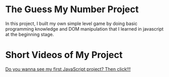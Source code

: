 # The Guess My Number Project

In this project, I built my own simple level game by doing basic programming knowledge and DOM manipulation that I learned in javascript at the beginning stage.

# Short Videos of My Project

[Do you wanna see my first JavaScript project? Then click!!!](https://www.youtube.com/watch?v=dMB4C-VOELY)
